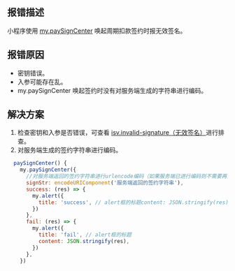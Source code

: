 ## 报错描述
小程序使用 [my.paySignCenter](https://opendocs.alipay.com/mini/006v6d) 唤起周期扣款签约时报无效签名。

## 报错原因

- 密钥错误。
- 入参可能存在乱。
- my.paySignCenter 唤起签约时没有对服务端生成的字符串进行编码。

## 解决方案

1. 检查密钥和入参是否错误，可查看 [isv.invalid-signature（无效签名）](https://opendocs.alipay.com/support/01rax2)进行排查。
2. 对服务端生成的签约字符串进行编码。
```javascript
  paySignCenter() {
    my.paySignCenter({   
      //对服务端返回的签约字符串进行urlencode编码（如果服务端已进行编码则不需要再进行编码） 
      signStr: encodeURIComponent('服务端返回的签约字符串'), 
      success: (res) => {
        my.alert({      
          title: 'success', // alert框的标题content: JSON.stringify(res),    
        })    
      },     
      fail: (res) => {  
        my.alert({       
          title: 'fail', // alert框的标题      
          content: JSON.stringify(res),      
        })   
      },  
    })          
```

